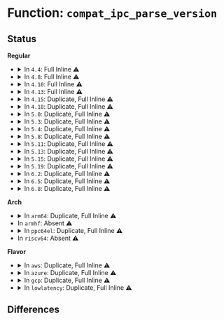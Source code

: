 # Function: <code>compat_ipc_parse_version</code>

## Status
<b>Regular</b>
<ul>
<li>
<details>
<summary>In <code>4.4</code>: Full Inline ⚠️</summary>

**Collision:** Unique Static

**Inline:** Full

**Transformation:** False

**Instances:**

```
In ipc/compat.c (ffffffff8132322c)
Location: ipc/compat.c:116
Inline: True
Inline callers:
  - ipc/compat.c:do_compat_semctl
  - ipc/compat.c:C_SYSC_shmctl
  - ipc/compat.c:C_SYSC_msgctl
```
</details>
</li>
<li>
<details>
<summary>In <code>4.8</code>: Full Inline ⚠️</summary>

**Collision:** Unique Static

**Inline:** Full

**Transformation:** False

**Instances:**

```
In ipc/compat.c (ffffffff81358449)
Location: ipc/compat.c:116
Inline: True
Inline callers:
  - ipc/compat.c:C_SYSC_shmctl
  - ipc/compat.c:C_SYSC_msgctl
  - ipc/compat.c:do_compat_semctl
```
</details>
</li>
<li>
<details>
<summary>In <code>4.10</code>: Full Inline ⚠️</summary>

**Collision:** Unique Static

**Inline:** Full

**Transformation:** False

**Instances:**

```
In ipc/compat.c (ffffffff8136e939)
Location: ipc/compat.c:116
Inline: True
Inline callers:
  - ipc/compat.c:C_SYSC_shmctl
  - ipc/compat.c:C_SYSC_msgctl
  - ipc/compat.c:do_compat_semctl
```
</details>
</li>
<li>
<details>
<summary>In <code>4.13</code>: Full Inline ⚠️</summary>

**Collision:** Unique Static

**Inline:** Full

**Transformation:** False

**Instances:**

```
In ipc/compat.c (ffffffff81381eb9)
Location: ipc/compat.c:116
Inline: True
Inline callers:
  - ipc/compat.c:C_SYSC_shmctl
  - ipc/compat.c:C_SYSC_msgctl
  - ipc/compat.c:do_compat_semctl
```
</details>
</li>
<li>
<details>
<summary>In <code>4.15</code>: Duplicate, Full Inline ⚠️</summary>

**Collision:** Static Duplication

**Inline:** Full

**Transformation:** False

**Instances:**

```
In ipc/msg.c (ffffffff813a958c)
Location: ipc/util.h:227
Inline: True
Inline callers:
  - ipc/msg.c:C_SYSC_msgctl
```
```
In ipc/sem.c (ffffffff813ad18c)
Location: ipc/util.h:227
Inline: True
Inline callers:
  - ipc/sem.c:C_SYSC_semctl
```
```
In ipc/shm.c (ffffffff813aed3c)
Location: ipc/util.h:227
Inline: True
Inline callers:
  - ipc/shm.c:C_SYSC_shmctl
```
</details>
</li>
<li>
<details>
<summary>In <code>4.18</code>: Duplicate, Full Inline ⚠️</summary>

**Collision:** Static Duplication

**Inline:** Full

**Transformation:** False

**Instances:**

```
In ipc/msg.c (ffffffff813d8f78)
Location: ipc/util.h:239
Inline: True
Inline callers:
  - ipc/msg.c:compat_ksys_msgctl
```
```
In ipc/sem.c (ffffffff813dccb4)
Location: ipc/util.h:239
Inline: True
Inline callers:
  - ipc/sem.c:compat_ksys_semctl
```
```
In ipc/shm.c (ffffffff813defe2)
Location: ipc/util.h:239
Inline: True
Inline callers:
  - ipc/shm.c:compat_ksys_shmctl
```
</details>
</li>
<li>
<details>
<summary>In <code>5.0</code>: Duplicate, Full Inline ⚠️</summary>

**Collision:** Static Duplication

**Inline:** Full

**Transformation:** False

**Instances:**

```
In ipc/msg.c (ffffffff813f35b8)
Location: ipc/util.h:247
Inline: True
Inline callers:
  - ipc/msg.c:compat_ksys_msgctl
```
```
In ipc/sem.c (ffffffff813f7302)
Location: ipc/util.h:247
Inline: True
Inline callers:
  - ipc/sem.c:compat_ksys_semctl
```
```
In ipc/shm.c (ffffffff813f9712)
Location: ipc/util.h:247
Inline: True
Inline callers:
  - ipc/shm.c:compat_ksys_shmctl
```
</details>
</li>
<li>
<details>
<summary>In <code>5.3</code>: Duplicate, Full Inline ⚠️</summary>

**Collision:** Static Duplication

**Inline:** Full

**Transformation:** False

**Instances:**

```
In ipc/msg.c (ffffffff8141f2ba)
Location: ipc/util.h:273
Inline: True
Inline callers:
  - ipc/msg.c:__x32_compat_sys_old_msgctl
  - ipc/msg.c:__ia32_compat_sys_old_msgctl
```
```
In ipc/sem.c (ffffffff8142365a)
Location: ipc/util.h:273
Inline: True
Inline callers:
  - ipc/sem.c:__x32_compat_sys_old_semctl
  - ipc/sem.c:__ia32_compat_sys_old_semctl
```
```
In ipc/shm.c (ffffffff81425ffa)
Location: ipc/util.h:273
Inline: True
Inline callers:
  - ipc/shm.c:__x32_compat_sys_old_shmctl
  - ipc/shm.c:__ia32_compat_sys_old_shmctl
```
</details>
</li>
<li>
<details>
<summary>In <code>5.4</code>: Duplicate, Full Inline ⚠️</summary>

**Collision:** Static Duplication

**Inline:** Full

**Transformation:** False

**Instances:**

```
In ipc/msg.c (ffffffff814390da)
Location: ipc/util.h:273
Inline: True
Inline callers:
  - ipc/msg.c:__x32_compat_sys_old_msgctl
  - ipc/msg.c:__ia32_compat_sys_old_msgctl
```
```
In ipc/sem.c (ffffffff8143d39a)
Location: ipc/util.h:273
Inline: True
Inline callers:
  - ipc/sem.c:__x32_compat_sys_old_semctl
  - ipc/sem.c:__ia32_compat_sys_old_semctl
```
```
In ipc/shm.c (ffffffff8143fd4a)
Location: ipc/util.h:273
Inline: True
Inline callers:
  - ipc/shm.c:__x32_compat_sys_old_shmctl
  - ipc/shm.c:__ia32_compat_sys_old_shmctl
```
</details>
</li>
<li>
<details>
<summary>In <code>5.8</code>: Duplicate, Full Inline ⚠️</summary>

**Collision:** Static Duplication

**Inline:** Full

**Transformation:** False

**Instances:**

```
In ipc/msg.c (ffffffff8148919a)
Location: ipc/util.h:273
Inline: True
Inline callers:
  - ipc/msg.c:__x32_compat_sys_old_msgctl
  - ipc/msg.c:__ia32_compat_sys_old_msgctl
```
```
In ipc/sem.c (ffffffff8148df6a)
Location: ipc/util.h:273
Inline: True
Inline callers:
  - ipc/sem.c:__x32_compat_sys_old_semctl
  - ipc/sem.c:__ia32_compat_sys_old_semctl
```
```
In ipc/shm.c (ffffffff814903ba)
Location: ipc/util.h:273
Inline: True
Inline callers:
  - ipc/shm.c:__x32_compat_sys_old_shmctl
  - ipc/shm.c:__ia32_compat_sys_old_shmctl
```
</details>
</li>
<li>
<details>
<summary>In <code>5.11</code>: Duplicate, Full Inline ⚠️</summary>

**Collision:** Static Duplication

**Inline:** Full

**Transformation:** False

**Instances:**

```
In ipc/msg.c (ffffffff814a67ba)
Location: ipc/util.h:273
Inline: True
Inline callers:
  - ipc/msg.c:__x32_compat_sys_old_msgctl
  - ipc/msg.c:__ia32_compat_sys_old_msgctl
```
```
In ipc/sem.c (ffffffff814ab6aa)
Location: ipc/util.h:273
Inline: True
Inline callers:
  - ipc/sem.c:__x32_compat_sys_old_semctl
  - ipc/sem.c:__ia32_compat_sys_old_semctl
```
```
In ipc/shm.c (ffffffff814adada)
Location: ipc/util.h:273
Inline: True
Inline callers:
  - ipc/shm.c:__x32_compat_sys_old_shmctl
  - ipc/shm.c:__ia32_compat_sys_old_shmctl
```
</details>
</li>
<li>
<details>
<summary>In <code>5.13</code>: Duplicate, Full Inline ⚠️</summary>

**Collision:** Static Duplication

**Inline:** Full

**Transformation:** False

**Instances:**

```
In ipc/msg.c (ffffffff814ac72a)
Location: ipc/util.h:273
Inline: True
Inline callers:
  - ipc/msg.c:__x32_compat_sys_old_msgctl
  - ipc/msg.c:__ia32_compat_sys_old_msgctl
```
```
In ipc/sem.c (ffffffff814b064a)
Location: ipc/util.h:273
Inline: True
Inline callers:
  - ipc/sem.c:__x32_compat_sys_old_semctl
  - ipc/sem.c:__ia32_compat_sys_old_semctl
```
```
In ipc/shm.c (ffffffff814b392a)
Location: ipc/util.h:273
Inline: True
Inline callers:
  - ipc/shm.c:__x32_compat_sys_old_shmctl
  - ipc/shm.c:__ia32_compat_sys_old_shmctl
```
</details>
</li>
<li>
<details>
<summary>In <code>5.15</code>: Duplicate, Full Inline ⚠️</summary>

**Collision:** Static Duplication

**Inline:** Full

**Transformation:** False

**Instances:**

```
In ipc/msg.c (ffffffff81504c0a)
Location: ipc/util.h:276
Inline: True
Inline callers:
  - ipc/msg.c:__x64_compat_sys_old_msgctl
  - ipc/msg.c:__ia32_compat_sys_old_msgctl
```
```
In ipc/sem.c (ffffffff8150871a)
Location: ipc/util.h:276
Inline: True
Inline callers:
  - ipc/sem.c:__x64_compat_sys_old_semctl
  - ipc/sem.c:__ia32_compat_sys_old_semctl
```
```
In ipc/shm.c (ffffffff8150bf9a)
Location: ipc/util.h:276
Inline: True
Inline callers:
  - ipc/shm.c:__x64_compat_sys_old_shmctl
  - ipc/shm.c:__ia32_compat_sys_old_shmctl
```
</details>
</li>
<li>
<details>
<summary>In <code>5.19</code>: Duplicate, Full Inline ⚠️</summary>

**Collision:** Static Duplication

**Inline:** Full

**Transformation:** False

**Instances:**

```
In ipc/msg.c (ffffffff81595d7a)
Location: ipc/util.h:276
Inline: True
Inline callers:
  - ipc/msg.c:__ia32_compat_sys_old_msgctl
```
```
In ipc/sem.c (ffffffff8159a70a)
Location: ipc/util.h:276
Inline: True
Inline callers:
  - ipc/sem.c:__ia32_compat_sys_old_semctl
```
```
In ipc/shm.c (ffffffff8159e08a)
Location: ipc/util.h:276
Inline: True
Inline callers:
  - ipc/shm.c:__ia32_compat_sys_old_shmctl
```
</details>
</li>
<li>
<details>
<summary>In <code>6.2</code>: Duplicate, Full Inline ⚠️</summary>

**Collision:** Static Duplication

**Inline:** Full

**Transformation:** False

**Instances:**

```
In ipc/msg.c (ffffffff8163ebba)
Location: ipc/util.h:276
Inline: True
Inline callers:
  - ipc/msg.c:__ia32_compat_sys_old_msgctl
```
```
In ipc/sem.c (ffffffff816439da)
Location: ipc/util.h:276
Inline: True
Inline callers:
  - ipc/sem.c:__ia32_compat_sys_old_semctl
```
```
In ipc/shm.c (ffffffff8164769a)
Location: ipc/util.h:276
Inline: True
Inline callers:
  - ipc/shm.c:__ia32_compat_sys_old_shmctl
```
</details>
</li>
<li>
<details>
<summary>In <code>6.5</code>: Duplicate, Full Inline ⚠️</summary>

**Collision:** Static Duplication

**Inline:** Full

**Transformation:** False

**Instances:**

```
In ipc/msg.c (ffffffff816770da)
Location: ipc/util.h:274
Inline: True
Inline callers:
  - ipc/msg.c:__ia32_compat_sys_old_msgctl
```
```
In ipc/sem.c (ffffffff8167bf2a)
Location: ipc/util.h:274
Inline: True
Inline callers:
  - ipc/sem.c:__ia32_compat_sys_old_semctl
```
```
In ipc/shm.c (ffffffff8167fbca)
Location: ipc/util.h:274
Inline: True
Inline callers:
  - ipc/shm.c:__ia32_compat_sys_old_shmctl
```
</details>
</li>
<li>
<details>
<summary>In <code>6.8</code>: Duplicate, Full Inline ⚠️</summary>

**Collision:** Static Duplication

**Inline:** Full

**Transformation:** False

**Instances:**

```
In ipc/msg.c (ffffffff816b349a)
Location: ipc/util.h:275
Inline: True
Inline callers:
  - ipc/msg.c:__ia32_compat_sys_old_msgctl
```
```
In ipc/sem.c (ffffffff816b82fa)
Location: ipc/util.h:275
Inline: True
Inline callers:
  - ipc/sem.c:__ia32_compat_sys_old_semctl
```
```
In ipc/shm.c (ffffffff816bbfba)
Location: ipc/util.h:275
Inline: True
Inline callers:
  - ipc/shm.c:__ia32_compat_sys_old_shmctl
```
</details>
</li>
</ul>
<b>Arch</b>
<ul>
<li>
<details>
<summary>In <code>arm64</code>: Duplicate, Full Inline ⚠️</summary>

**Collision:** Static Duplication

**Inline:** Full

**Transformation:** False

**Instances:**

```
In ipc/msg.c (ffff800010520ec4)
Location: ipc/util.h:273
Inline: True
```
```
In ipc/sem.c (ffff8000105251e0)
Location: ipc/util.h:273
Inline: True
Inline callers:
  - ipc/sem.c:__arm64_compat_sys_old_semctl
```
```
In ipc/shm.c (ffff80001052850c)
Location: ipc/util.h:273
Inline: True
```
</details>
</li>
<li>
In <code>armhf</code>: Absent ⚠️
</li>
<li>
<details>
<summary>In <code>ppc64el</code>: Duplicate, Full Inline ⚠️</summary>

**Collision:** Static Duplication

**Inline:** Full

**Transformation:** False

**Instances:**

```
In ipc/msg.c (c000000000669bd0)
Location: ipc/util.h:273
Inline: True
Inline callers:
  - ipc/msg.c:__se_compat_sys_old_msgctl
```
```
In ipc/sem.c (c00000000066e440)
Location: ipc/util.h:273
Inline: True
Inline callers:
  - ipc/sem.c:__se_compat_sys_old_semctl
```
```
In ipc/shm.c (c000000000672f30)
Location: ipc/util.h:273
Inline: True
Inline callers:
  - ipc/shm.c:__se_compat_sys_old_shmctl
```
</details>
</li>
<li>
In <code>riscv64</code>: Absent ⚠️
</li>
</ul>
<b>Flavor</b>
<ul>
<li>
<details>
<summary>In <code>aws</code>: Duplicate, Full Inline ⚠️</summary>

**Collision:** Static Duplication

**Inline:** Full

**Transformation:** False

**Instances:**

```
In ipc/msg.c (ffffffff814316ba)
Location: ipc/util.h:273
Inline: True
Inline callers:
  - ipc/msg.c:__x32_compat_sys_old_msgctl
  - ipc/msg.c:__ia32_compat_sys_old_msgctl
```
```
In ipc/sem.c (ffffffff8143597a)
Location: ipc/util.h:273
Inline: True
Inline callers:
  - ipc/sem.c:__x32_compat_sys_old_semctl
  - ipc/sem.c:__ia32_compat_sys_old_semctl
```
```
In ipc/shm.c (ffffffff8143832a)
Location: ipc/util.h:273
Inline: True
Inline callers:
  - ipc/shm.c:__x32_compat_sys_old_shmctl
  - ipc/shm.c:__ia32_compat_sys_old_shmctl
```
</details>
</li>
<li>
<details>
<summary>In <code>azure</code>: Duplicate, Full Inline ⚠️</summary>

**Collision:** Static Duplication

**Inline:** Full

**Transformation:** False

**Instances:**

```
In ipc/msg.c (ffffffff8142213a)
Location: ipc/util.h:273
Inline: True
Inline callers:
  - ipc/msg.c:__x32_compat_sys_old_msgctl
  - ipc/msg.c:__ia32_compat_sys_old_msgctl
```
```
In ipc/sem.c (ffffffff814263fa)
Location: ipc/util.h:273
Inline: True
Inline callers:
  - ipc/sem.c:__x32_compat_sys_old_semctl
  - ipc/sem.c:__ia32_compat_sys_old_semctl
```
```
In ipc/shm.c (ffffffff81428d9a)
Location: ipc/util.h:273
Inline: True
Inline callers:
  - ipc/shm.c:__x32_compat_sys_old_shmctl
  - ipc/shm.c:__ia32_compat_sys_old_shmctl
```
</details>
</li>
<li>
<details>
<summary>In <code>gcp</code>: Duplicate, Full Inline ⚠️</summary>

**Collision:** Static Duplication

**Inline:** Full

**Transformation:** False

**Instances:**

```
In ipc/msg.c (ffffffff8142d85a)
Location: ipc/util.h:273
Inline: True
Inline callers:
  - ipc/msg.c:__x32_compat_sys_old_msgctl
  - ipc/msg.c:__ia32_compat_sys_old_msgctl
```
```
In ipc/sem.c (ffffffff81431b1a)
Location: ipc/util.h:273
Inline: True
Inline callers:
  - ipc/sem.c:__x32_compat_sys_old_semctl
  - ipc/sem.c:__ia32_compat_sys_old_semctl
```
```
In ipc/shm.c (ffffffff814344ca)
Location: ipc/util.h:273
Inline: True
Inline callers:
  - ipc/shm.c:__x32_compat_sys_old_shmctl
  - ipc/shm.c:__ia32_compat_sys_old_shmctl
```
</details>
</li>
<li>
<details>
<summary>In <code>lowlatency</code>: Duplicate, Full Inline ⚠️</summary>

**Collision:** Static Duplication

**Inline:** Full

**Transformation:** False

**Instances:**

```
In ipc/msg.c (ffffffff8144428a)
Location: ipc/util.h:273
Inline: True
Inline callers:
  - ipc/msg.c:__x32_compat_sys_old_msgctl
  - ipc/msg.c:__ia32_compat_sys_old_msgctl
```
```
In ipc/sem.c (ffffffff81448bea)
Location: ipc/util.h:273
Inline: True
Inline callers:
  - ipc/sem.c:__x32_compat_sys_old_semctl
  - ipc/sem.c:__ia32_compat_sys_old_semctl
```
```
In ipc/shm.c (ffffffff8144b5da)
Location: ipc/util.h:273
Inline: True
Inline callers:
  - ipc/shm.c:__x32_compat_sys_old_shmctl
  - ipc/shm.c:__ia32_compat_sys_old_shmctl
```
</details>
</li>
</ul>

## Differences
